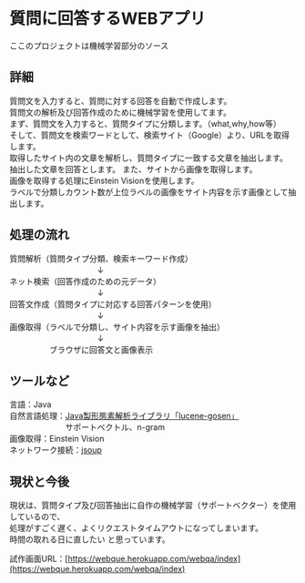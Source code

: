 # 質問に回答するWEBアプリ  
ここのプロジェクトは機械学習部分のソース

## 詳細
質問文を入力すると、質問に対する回答を自動で作成します。  
質問文の解析及び回答作成のために機械学習を使用してます。  
まず、質問文を入力すると、質問タイプに分類します。（what,why,how等）  
そして、質問文を検索ワードとして、検索サイト（Google）より、URLを取得します。  
取得したサイト内の文章を解析し、質問タイプに一致する文章を抽出します。  
抽出した文章を回答とします。 また、サイトから画像を取得します。  
画像を取得する処理にEinstein Visionを使用します。  
ラベルで分類しカウント数が上位ラベルの画像をサイト内容を示す画像として抽出します。

## 処理の流れ
質問解析（質問タイプ分類、検索キーワード作成）  
　　　　　　　　　　　↓  
ネット検索（回答作成のための元データ）   
　　　　　　　　　　　↓  
回答文作成（質問タイプに対応する回答パターンを使用）  
　　　　　　　　　　　↓  
画像取得（ラベルで分類し、サイト内容を示す画像を抽出）  
　　　　　　　　　　　↓  
　　　　　ブラウザに回答文と画像表示  

## ツールなど
言語：Java  
自然言語処理：[Java製形態素解析ライブラリ「lucene-gosen」](http://www.mwsoft.jp/programming/munou/lucene_gosen.html)  
 　　　　　　　サポートベクトル、n-gram  
画像取得：Einstein Vision  
ネットワーク接続：[jsoup](http://qiita.com/opengl-8080/items/d4864bbc335d1e99a2d7)

## 現状と今後
現状は、質問タイプ及び回答抽出に自作の機械学習（サポートベクター）を使用しているので、  
処理がすごく遅く、よくリクエストタイムアウトになってしまいます。  
時間の取れる日に直したい と思っています。        

試作画面URL：[https://webque.herokuapp.com/webqa/index](https://webque.herokuapp.com/webqa/index)